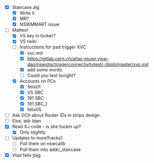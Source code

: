 - [x] Staircase alg
  - [x] Write it
  - [x] MR?
  - [x] NSWMMART issue
- [ ] Matteo!
  - [x] VS key in locker?
  - [x] VS twiki
  - [ ] Instructions for pad trigger XVC
    - [x] xvc.md
    - [x] https://gitlab.cern.ch/atlas-muon-nsw-daq/nswstgctriggerconnectivitytest/-/blob/master/xvc.md
    - [x] add some words
    - [ ] Could you test tonight?
  - [x] Accounts on PCs
    - [x] felix01
    - [x] VS SBC
    - [x] 191 SBC
    - [x] 191 SBC_1
    - [x] felix05
- [ ] Ask GCh about Router IDs in strips design
- [ ] Else, ask Idan
- [x] Read XJ code - is she fuckin up?
  - [x] Only slightly
- [ ] Updates to moreTracks1
  - [ ] Pull them on nswcalib
  - [ ] Pull them into addc_staircase
- [x] Vlad felix jtag
